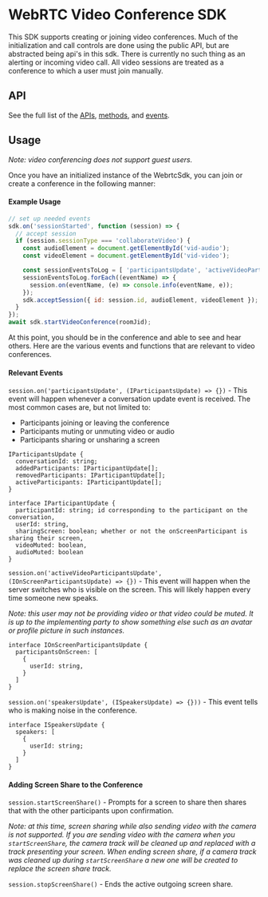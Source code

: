 # WebRTC Video Conference SDK

This SDK supports creating or joining video conferences. Much of the initialization and call controls
are done using the public API, but are abstracted being api's in this sdk. There is currently no such
thing as an alerting or incoming video call. All video sessions are treated as a conference to which
a user must join manually.

## API

See the full list of the [APIs](index.md#api), [methods](index.md#methods), and [events](index.md#events).

## Usage

*Note: video conferencing does not support guest users.*

Once you have an initialized instance of the WebrtcSdk, you can join or create a conference in the following manner:

#### Example Usage

``` javascript
// set up needed events
sdk.on('sessionStarted', function (session) => {
  // accept session
  if (session.sessionType === 'collaborateVideo') {
    const audioElement = document.getElementById('vid-audio');
    const videoElement = document.getElementById('vid-video');

    const sessionEventsToLog = [ 'participantsUpdate', 'activeVideoParticipantsUpdate', 'speakersUpdate' ];
    sessionEventsToLog.forEach((eventName) => {
      session.on(eventName, (e) => console.info(eventName, e));
    });
    sdk.acceptSession({ id: session.id, audioElement, videoElement });
  }
});
await sdk.startVideoConference(roomJid);
```

At this point, you should be in the conference and able to see and hear others. Here are the various events
and functions that are relevant to video conferences.

#### Relevant Events

`session.on('participantsUpdate', (IParticipantsUpdate) => {})` - This event will happen whenever a conversation update event is received.
The most common cases are, but not limited to:
  - Participants joining or leaving the conference
  - Participants muting or unmuting video or audio
  - Participants sharing or unsharing a screen
```
IParticipantsUpdate {
  conversationId: string;
  addedParticipants: IParticipantUpdate[];
  removedParticipants: IParticipantUpdate[];
  activeParticipants: IParticipantUpdate[];
}

interface IParticipantUpdate {
  participantId: string; id corresponding to the participant on the conversation,
  userId: string,
  sharingScreen: boolean; whether or not the onScreenParticipant is sharing their screen,
  videoMuted: boolean,
  audioMuted: boolean
}
```


`session.on('activeVideoParticipantsUpdate', (IOnScreenParticipantsUpdate) => {})` - This event will happen when
the server switches who is visible on the screen. This will likely happen every time someone new speaks.

*Note: this user may not be providing video or that video could be muted. It is up to the
implementing party to show something else such as an avatar or profile picture in such instances.*
```
interface IOnScreenParticipantsUpdate {
  participantsOnScreen: [
    {
      userId: string,
    }
  ]
}
```

`session.on('speakersUpdate', (ISpeakersUpdate) => {}))` - This event tells who is making noise in the conference.
```
interface ISpeakersUpdate {
  speakers: [
    {
      userId: string;
    }
  ]
}
```

#### Adding Screen Share to the Conference

`session.startScreenShare()` - Prompts for a screen to share then shares that with the other
participants upon confirmation.

*Note: at this time, screen sharing while also sending video with the camera is not supported.
If you are sending video with the camera when you `startScreenShare`, the camera track will
be cleaned up and replaced with a track presenting your screen. When ending screen share, if
a camera track was cleaned up during `startScreenShare` a new one will be created to replace the screen share track.*

`session.stopScreenShare()` - Ends the active outgoing screen share.
